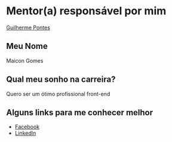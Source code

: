 # Mentor(a) responsável por mim

[Guilherme Pontes](/profiles/mentors/profiles/guilhermepontes.md)

## Meu Nome

Maicon Gomes

## Qual meu sonho na carreira?

Quero ser um ótimo profissional front-end

## Alguns links para me conhecer melhor

- [Facebook](https://www.facebook.com/atreyu.maicon)
- [LinkedIn](https://www.linkedin.com/in/mrgomes86)
